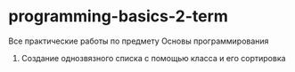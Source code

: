 # programming-basics-2-term
Все практические работы по предмету Основы программирования
1. Создание однозвязного списка с помощью класса и его сортировка
